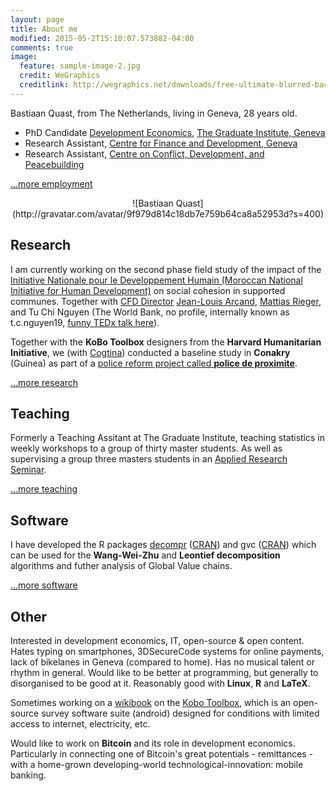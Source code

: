 ```yaml
---
layout: page
title: About me
modified: 2015-05-2T15:10:07.573882-04:00
comments: true
image:
  feature: sample-image-2.jpg
  credit: WeGraphics
  creditlink: http://wegraphics.net/downloads/free-ultimate-blurred-background-pack/
---
```


Bastiaan Quast, from The Netherlands, living in Geneva, 28 years old.

- PhD Candidate [Development Economics](http://graduateinstitute.ch/home/study/academicdepartments/international-economics/studying-economics/PhD_dvlpm_economics.html), [The Graduate Institute, Geneva](http://graduateinstitute.ch/)
- Research Assistant, [Centre for Finance and Development, Geneva](http://graduateinstitute.ch/home/research/centresandprogrammes/cfd/about-us/research-team.html)
- Research Assistant, [Centre on Conflict, Development, and Peacebuilding](http://graduateinstitute.ch/home/research/centresandprogrammes/ccdp/who-we-are/staff/bastiaan-quast.html)

[...more employment](/employment)

<center>
![Bastiaan Quast](http://gravatar.com/avatar/9f979d814c18db7e759b64ca8a52953d?s=400)
</center>


Research
-----------------
I am currently working on the second phase field study of the impact of the
[Initiative Nationale pour le Developpement Humain (Moroccan National Initiative for Human Development)](http://www.indh.gov.ma/index.php/en/)
on social cohesion in supported communes.
Together with [CFD Director](http://graduateinstitute.ch/home/research/centresandprogrammes/cfd.html)
[Jean-Louis Arcand](https://en.wikipedia.org/wiki/Jean-Louis_Arcand),
[Mattias Rieger](http://www.eui.eu/ProgrammesAndFellowships/MaxWeberProgramme/People/MaxWeberFellows/Fellows2013-2014/Rieger.aspx),
and Tu Chi Nguyen (The World Bank, no profile, internally known as t.c.nguyen19, [funny TEDx talk here](https://www.youtube.com/watch?v=vz4aom2cYUw)).

Together with the **KoBo Toolbox** designers from the **Harvard Humanitarian Initiative**,
we (with [Cogtina](http://coginta.org/)) conducted a baseline study in **Conakry** (Guinea) as part of a [police reform project called **police de proximite**](http://www.coginta.org/uploads/documents/16054bef85057f42b00451190c0b6cc5effbab38.pdf).

[...more research](/research)


Teaching
-----------------
Formerly a Teaching Assitant at The Graduate Institute, teaching statistics in weekly workshops to a group of thirty master students. As well as supervising a group three masters students in an [Applied Research Seminar](http://graduateinstitute.ch/home/study/courses/cours-2014-2015/masters-interdisciplinaires/mia/ia064---applied-research-seminar.html).

[...more teaching](/teaching)


Software
-----------------
I have developed the R packages [decompr](https://qua.st/decompr) ([CRAN](http://cran.r-project.org/web/packages/decompr/)) and gvc ([CRAN](http://cran.r-project.org/web/packages/gvc/index.html)) which can be used for the **Wang-Wei-Zhu** and **Leontief decomposition** algorithms and futher analysis of Global Value chains.

[...more software](/software)


Other
-----------------
Interested in development economics, IT, open-source & open content.
Hates typing on smartphones, 3DSecureCode systems for online payments,
lack of bikelanes in Geneva (compared to home).
Has no musical talent or rhythm in general.
Would like to be better at programming, but generally to disorganised to be good at it.
Reasonably good with **Linux**, **R** and **LaTeX**.

Sometimes working on a [wikibook](https://en.wikibooks.org/wiki/KoBo_Toolbox) on the [Kobo Toolbox](http://www.kobotoolbox.org/),
which is an open-source survey software suite (android) designed for conditions with limited access to internet, electricity, etc.

Would like to work on **Bitcoin** and its role in development economics. Particularly in connecting one of Bitcoin's great potentials - remittances - with a home-grown developing-world technological-innovation: mobile banking.